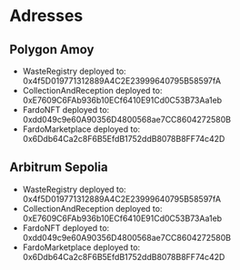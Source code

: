 # Adresses

## Polygon Amoy

- WasteRegistry deployed to: 0x4f5D019771312889A4C2E23999640795B58597fA
- CollectionAndReception deployed to: 0xE7609C6FAb936b10ECf6410E91Cd0C53B73Aa1eb
- FardoNFT deployed to: 0xdd049c9e60A90356D4800568ae7CC8604272580B
- FardoMarketplace deployed to: 0x6Ddb64Ca2c8F6B5EfdB1752ddB8078B8FF74c42D

## Arbitrum Sepolia

- WasteRegistry deployed to: 0x4f5D019771312889A4C2E23999640795B58597fA
- CollectionAndReception deployed to: 0xE7609C6FAb936b10ECf6410E91Cd0C53B73Aa1eb
- FardoNFT deployed to: 0xdd049c9e60A90356D4800568ae7CC8604272580B
- FardoMarketplace deployed to: 0x6Ddb64Ca2c8F6B5EfdB1752ddB8078B8FF74c42D
